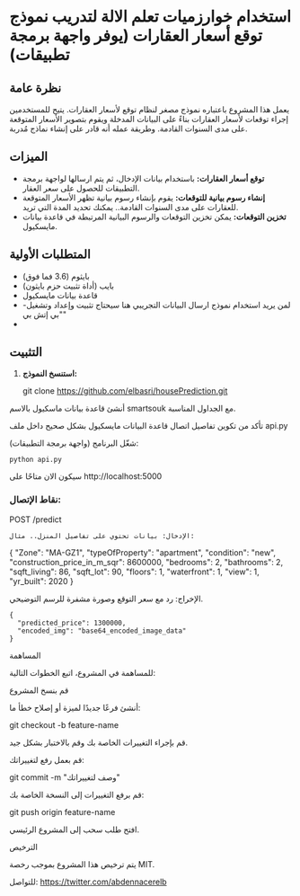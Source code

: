 # استخدام خوارزميات تعلم الالة لتدريب نموذج توقع أسعار العقارات (يوفر واجهة برمجة تطبيقات)

## نظرة عامة

يعمل هذا المشروع باعتباره نموذج مصغر لنظام توقع لأسعار العقارات. يتيح للمستخدمين إجراء توقعات لأسعار العقارات بناءً على البيانات المدخلة ويقوم بتصوير الأسعار المتوقعة على مدى السنوات القادمة.
وطريقة عمله أنه قادر على إنشاء نماذج مُدربة.

## الميزات

- **توقع أسعار العقارات:** باستخدام بيانات الإدخال، ثم يتم ارسالها لواجهة برمجة التطبيقات للحصول على سعر العقار.
- **إنشاء رسوم بيانية للتوقعات:** يقوم بإنشاء رسوم بيانية تظهر الأسعار المتوقعة للعقارات على مدى السنوات القادمة.. يمكنك تحديد المدة التي تريد.
- **تخزين التوقعات:** يمكن تخزين التوقعات والرسوم البيانية المرتبطة في قاعدة بيانات مايسكيول.

## المتطلبات الأولية

- بايثوم (3.6 فما فوق)
- بايب (أداة تثبيت حزم بايثون)
- قاعدة بيانات مايسكيول
- -لمن يريد استخدام نموذج ارسال البيانات التجريبي هنا سيحتاج تثبيت وإعداد وتشغيل "بي إتش بي"
- 
## التثبيت

1. **استنسخ النموذج:**

   git clone https://github.com/elbasri/housePrediction.git

أنشئ قاعدة بيانات ماسكيول بالاسم smartsouk مع الجداول المناسبة.

تأكد من تكوين تفاصيل اتصال قاعدة البيانات مايسكيول بشكل صحيح داخل ملف api.py

شغّل البرنامج (واجهة برمجة التطبيقات):


    python api.py

سيكون الان متاحًا على
http://localhost:5000
### نقاط الإتصال:
POST /predict

    الإدخال: بيانات تحتوي على تفاصيل المنزل.. مثال:

{
  "Zone": "MA-GZ1",
  "typeOfProperty": "apartment",
  "condition": "new",
  "construction_price_in_m_sqr": 8600000,
  "bedrooms": 2,
  "bathrooms": 2,
  "sqft_living": 86,
  "sqft_lot": 90,
  "floors": 1,
  "waterfront": 1,
  "view": 1,
  "yr_built": 2020
}

الإخراج: رد مع سعر التوقع وصورة مشفرة للرسم التوضيحي.


    {
      "predicted_price": 1300000,
      "encoded_img": "base64_encoded_image_data"
    }

المساهمة

للمساهمة في المشروع، اتبع الخطوات التالية:

 قم بنسخ المشروع

 أنشئ فرعًا جديدًا لميزة أو إصلاح خطأ ما:


   git checkout -b feature-name

قم بإجراء التغييرات الخاصة بك وقم بالاختبار بشكل جيد.

قم بعمل رفع لتغييراتك:


   git commit -m "وصف لتغييراتك"

قم برفع التغييرات إلى النسخة الخاصة بك:


   git push origin feature-name

 افتح طلب سحب إلى المشروع الرئيسي.

الترخيص

يتم ترخيص هذا المشروع بموجب رخصة MIT.

للتواصل:
https://twitter.com/abdennacerelb



